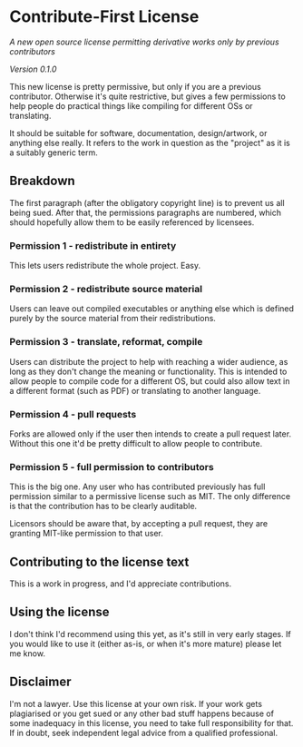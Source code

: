 # Contribute-First License
_A new open source license permitting derivative works only by previous
contributors_

_Version 0.1.0_

This new license is pretty permissive, but only if you are a previous
contributor. Otherwise it's quite restrictive, but gives a few permissions to
help people do practical things like compiling for different OSs or translating.

It should be suitable for software, documentation, design/artwork, or anything
else really. It refers to the work in question as the "project" as it is a
suitably generic term.

## Breakdown

The first paragraph (after the obligatory copyright line) is to prevent us all
being sued. After that, the permissions paragraphs are numbered, which should
hopefully allow them to be easily referenced by licensees.

### Permission 1 - redistribute in entirety
This lets users redistribute the whole project. Easy.

### Permission 2 - redistribute source material
Users can leave out compiled executables or anything else which is defined
purely by the source material from their redistributions.

### Permission 3 - translate, reformat, compile
Users can distribute the project to help with reaching a wider audience, as long
as they don't change the meaning or functionality. This is intended to allow
people to compile code for a different OS, but could also allow text in a
different format (such as PDF) or translating to another language.

### Permission 4 - pull requests
Forks are allowed only if the user then intends to create a pull request later.
Without this one it'd be pretty difficult to allow people to contribute.

### Permission 5 - full permission to contributors
This is the big one. Any user who has contributed previously has full permission
similar to a permissive license such as MIT. The only difference is that the
contribution has to be clearly auditable.

Licensors should be aware that, by accepting a pull request, they are
granting MIT-like permission to that user.

## Contributing to the license text

This is a work in progress, and I'd appreciate contributions.

## Using the license

I don't think I'd recommend using this yet, as it's still in very early stages.
If you would like to use it (either as-is, or when it's more mature) please let
me know.

## Disclaimer

I'm not a lawyer. Use this license at your own risk. If your work gets
plagiarised or you get sued or any other bad stuff happens because of some
inadequacy in this license, you need to take full responsibility for that. If in
doubt, seek independent legal advice from a qualified professional.

